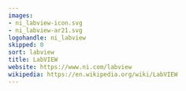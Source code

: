 ```yaml
---
images:
- ni_labview-icon.svg
- ni_labview-ar21.svg
logohandle: ni_labview
skipped: 0
sort: labview
title: LabVIEW
website: https://www.ni.com/labview
wikipedia: https://en.wikipedia.org/wiki/LabVIEW
---
```


